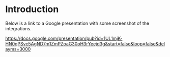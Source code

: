 # Introduction #

Below is a link to a Google presentation with some screenshot of the integrations.

https://docs.google.com/presentation/pub?id=1UL1mjK-HN0qPSvc5AgND7m1ZmPZoaG30oH3rYeejd3g&start=false&loop=false&delayms=3000